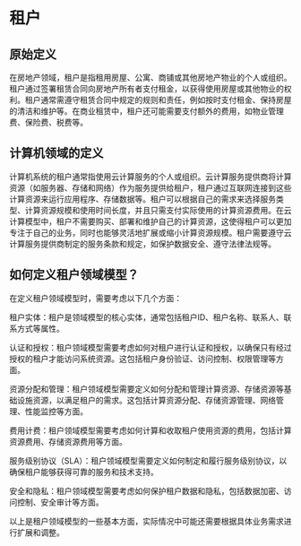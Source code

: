 # 租户

## 原始定义

在房地产领域，租户是指租用房屋、公寓、商铺或其他房地产物业的个人或组织。租户通过签署租赁合同向房地产所有者支付租金，以获得使用房屋或其他物业的权利。租户通常需遵守租赁合同中规定的规则和责任，例如按时支付租金、保持房屋的清洁和维护等。在商业租赁中，租户还可能需要支付额外的费用，如物业管理费、保险费、税费等。

## 计算机领域的定义

计算机系统的租户通常指使用云计算服务的个人或组织。云计算服务提供商将计算资源（如服务器、存储和网络）作为服务提供给租户，租户通过互联网连接到这些计算资源来运行应用程序、存储数据等。租户可以根据自己的需求来选择服务类型、计算资源规模和使用时间长度，并且只需支付实际使用的计算资源费用。在云计算模型中，租户不需要购买、部署和维护自己的计算资源，这使得租户可以更加专注于自己的业务，同时也能够灵活地扩展或缩小计算资源规模。租户需要遵守云计算服务提供商制定的服务条款和规定，如保护数据安全、遵守法律法规等。

## 如何定义租户领域模型？

在定义租户领域模型时，需要考虑以下几个方面：

租户实体：租户是领域模型的核心实体，通常包括租户ID、租户名称、联系人、联系方式等属性。

认证和授权：租户领域模型需要考虑如何对租户进行认证和授权，以确保只有经过授权的租户才能访问系统资源。这包括租户身份验证、访问控制、权限管理等方面。

资源分配和管理：租户领域模型需要定义如何分配和管理计算资源、存储资源等基础设施资源，以满足租户的需求。这包括计算资源分配、存储资源管理、网络管理、性能监控等方面。

费用计费：租户领域模型需要考虑如何计算和收取租户使用资源的费用，包括计算资源费用、存储资源费用等方面。

服务级别协议（SLA）：租户领域模型需要定义如何制定和履行服务级别协议，以确保租户能够获得可靠的服务和技术支持。

安全和隐私：租户领域模型需要考虑如何保护租户数据和隐私，包括数据加密、访问控制、安全审计等方面。

以上是租户领域模型的一些基本方面，实际情况中可能还需要根据具体业务需求进行扩展和调整。
